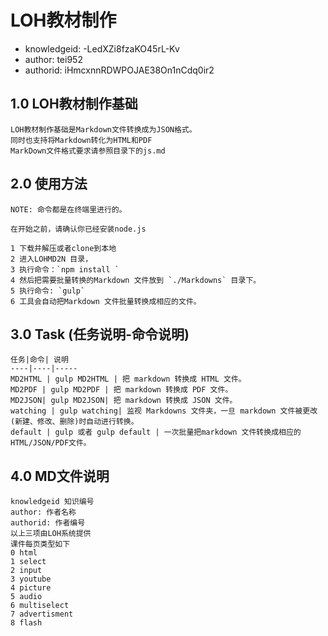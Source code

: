 LOH教材制作
===
* knowledgeid: -LedXZi8fzaKO45rL-Kv
* author: tei952
* authorid: iHmcxnnRDWPOJAE38On1nCdq0ir2

## 1.0 LOH教材制作基础
```
LOH教材制作基础是Markdown文件转换成为JSON格式。
同时也支持将Markdown转化为HTML和PDF
MarkDown文件格式要求请参照目录下的js.md
```
## 2.0 使用方法
```
NOTE: 命令都是在终端里进行的。

在开始之前，请确认你已经安装node.js

1 下载并解压或者clone到本地
2 进入LOHMD2N 目录，
3 执行命令：`npm install `
4 然后把需要批量转换的Markdown 文件放到 `./Markdowns` 目录下。
5 执行命令: `gulp`
6 工具会自动把Markdown 文件批量转换成相应的文件。
```

## 3.0 Task (任务说明-命令说明)
```
任务|命令| 说明
----|----|-----
MD2HTML | gulp MD2HTML | 把 markdown 转换成 HTML 文件。
MD2PDF | gulp MD2PDF | 把 markdown 转换成 PDF 文件。
MD2JSON| gulp MD2JSON| 把 markdown 转换成 JSON 文件。
watching | gulp watching| 监视 Markdowns 文件夹，一旦 markdown 文件被更改(新建、修改、删除)时自动进行转换。
default | gulp 或者 gulp default | 一次批量把markdown 文件转换成相应的HTML/JSON/PDF文件。
```

## 4.0 MD文件说明
```
knowledgeid 知识编号
author: 作者名称
authorid: 作者编号
以上三项由LOH系统提供
课件每页类型如下
0 html
1 select
2 input
3 youtube
4 picture
5 audio
6 multiselect
7 advertisment
8 flash
```
